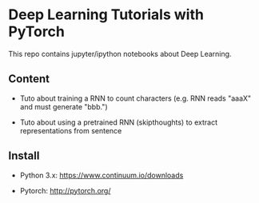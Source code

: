 # Deep Learning Tutorials with PyTorch

This repo contains jupyter/ipython notebooks about Deep Learning.

## Content

- Tuto about training a RNN to count characters (e.g. RNN reads "aaaX" and must generate "bbb.")

- Tuto about using a pretrained RNN (skipthoughts) to extract representations from sentence

## Install

- Python 3.x: https://www.continuum.io/downloads

- Pytorch: http://pytorch.org/
